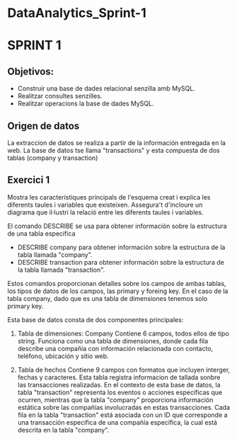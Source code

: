 # DataAnalytics_Sprint-1
# SPRINT 1 
## Objetivos: 
- Construir una base de dades relacional senzilla amb MySQL.
- Realitzar consultes senzilles.
- Realitzar operacions la base de dades MySQL.
## Origen de datos

 La extraccion de datos se realiza a partir de la información entregada en la web. La base de datos tse llama "transactions" y esta compuesta de dos tablas (company y transaction)


## Exercici 1
 Mostra les característiques principals de l'esquema creat i explica les diferents taules i variables que existeixen. Assegura't d'incloure un diagrama que il·lustri la relació entre les diferents taules i variables.

El comando DESCRIBE se usa para obtener información sobre la estructura de una tabla específica
- DESCRIBE company para obtener información sobre la estructura de la tabla llamada "company".
- DESCRIBE transaction para obtener información sobre la estructura de la tabla llamada "transaction".

Estos comandos proporcionan detalles sobre los campos de ambas tablas, los tipos de datos de los campos, las primary y foreing key. En el caso de la tabla company, dado que es una tabla de dimensiones tenemos solo primary key. 

Esta base de datos consta de dos componentes principales:
1. Tabla de dimensiones: Company
	Contiene 6 campos, todos ellos de tipo string.
    	Funciona como una tabla de dimensiones, donde cada fila describe una compañía con información relacionada con contacto, teléfono, ubicación y sitio web.

2. Tabla de hechos
   Contiene 9 campos con formatos que incluyen interger, fechas y caracteres. Esta tabla registra informacion de tallada sonbre las transacciones realizadas.
En el contexto de esta base de datos, la tabla "transaction" representa los eventos o acciones específicas que ocurren, mientras que la tabla "company" proporciona información estática sobre las compañías involucradas en estas transacciones. Cada fila en la tabla "transaction" está asociada con un ID que corresponde a una transacción específica de una compañía específica, la cual está descrita en la tabla "company".




